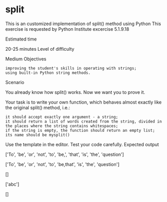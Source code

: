 # split

This is an customized implementation of split() method using Python
This exercise is requested by Python Institute excercise 5.1.9.18

Estimated time

20-25 minutes
Level of difficulty

Medium
Objectives

    improving the student's skills in operating with strings;
    using built-in Python string methods.

Scenario

You already know how split() works. Now we want you to prove it.

Your task is to write your own function, which behaves almost exactly like the original split() method, i.e.:

    it should accept exactly one argument - a string;
    it should return a list of words created from the string, divided in the places where the string contains whitespaces;
    if the string is empty, the function should return an empty list;
    its name should be mysplit()

Use the template in the editor. Test your code carefully.
Expected output

['To', 'be', 'or', 'not', 'to', 'be,', 'that', 'is', 'the', 'question']

['To', 'be', 'or', 'not', 'to', 'be,that', 'is', 'the', 'question']

[]

['abc']

[]
